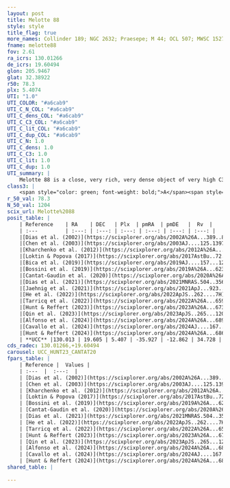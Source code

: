 ```yaml
---
layout: post
title: Melotte 88
style: style
title_flag: true
more_names: Collinder 189; NGC 2632; Praesepe; M 44; OCL 507; MWSC 1527; OCSN 234
fname: melotte88
fov: 2.61
ra_icrs: 130.01266
de_icrs: 19.60494
glon: 205.9467
glat: 32.38922
r50: 78.3
plx: 5.4074
UTI: "1.0"
UTI_COLOR: "#a6cab9"
UTI_C_N_COL: "#a6cab9"
UTI_C_dens_COL: "#a6cab9"
UTI_C_C3_COL: "#a6cab9"
UTI_C_lit_COL: "#a6cab9"
UTI_C_dup_COL: "#a6cab9"
UTI_C_N: 1.0
UTI_C_dens: 1.0
UTI_C_C3: 1.0
UTI_C_lit: 1.0
UTI_C_dup: 1.0
UTI_summary: |
    Melotte 88 is a close, very rich, very dense object of very high C3 quality. It is very well-studied in the literature.
class3: |
    <span style="color: green; font-weight: bold;">A</span><span style="color: green; font-weight: bold;">A</span>
r_50_val: 78.3
N_50_val: 1204
scix_url: Melotte%2088
posit_table: |
    | Reference    | RA    | DEC   | Plx  | pmRA  | pmDE   |  Rv  |
    | :---         | :---: | :---: | :---: | :---: | :---: | :---: |
    |[Dias et al. (2002)](https://scixplorer.org/abs/2002A%26A...389..871D) | 130.1 | 19.667 | -- | -35.58 | -12.9 | 34.76 |
    |[Chen et al. (2003)](https://scixplorer.org/abs/2003AJ....125.1397C) | 130.053 | 19.659 | -- | -35.58 | -12.9 | 34.4 |
    |[Kharchenko et al. (2012)](https://scixplorer.org/abs/2012A%26A...543A.156K) | 130.095 | 19.69 | -- | -36.54 | -13.36 | -- |
    |[Loktin & Popova (2017)](https://scixplorer.org/abs/2017AstBu..72..257L) | 130.095 | 19.668 | -- | -35.58 | -12.9 | 33.4 |
    |[Bica et al. (2019)](https://scixplorer.org/abs/2019AJ....157...12B) | 130.057 | 19.939 | -- | -- | -- | -- |
    |[Bossini et al. (2019)](https://scixplorer.org/abs/2019A%26A...623A.108B) | 130.054 | 19.621 | -- | -- | -- | -- |
    |[Cantat-Gaudin et al. (2020)](https://scixplorer.org/abs/2020A%26A...640A...1C) | 130.054 | 19.621 | 5.361 | -36.09 | -12.919 | -- |
    |[Dias et al. (2021)](https://scixplorer.org/abs/2021MNRAS.504..356D) | 130.057 | 19.613 | 5.349 | -36.148 | -12.95 | 34.892 |
    |[Jaehnig et al. (2021)](https://scixplorer.org/abs/2021ApJ...923..129J) | 130.056 | 19.623 | 5.385 | -35.964 | -12.918 | -- |
    |[He et al. (2022)](https://scixplorer.org/abs/2022ApJS..262....7H) | 129.993 | 19.612 | 5.41 | -35.902 | -12.879 | -- |
    |[Tarricq et al. (2022)](https://scixplorer.org/abs/2022A%26A...659A..59T) | 130.059 | 19.621 | 5.416 | -35.911 | -12.896 | -- |
    |[Hunt & Reffert (2023)](https://scixplorer.org/abs/2023A%26A...673A.114H) | 130.088 | 19.666 | 5.404 | -35.943 | -12.903 | 33.941 |
    |[Qin et al. (2023)](https://scixplorer.org/abs/2023ApJS..265...12Q) | 130.06 | 19.66 | 5.41 | -35.89 | -12.9 | 34.9 |
    |[Alfonso et al. (2024)](https://scixplorer.org/abs/2024A%26A...689A..18A) | 129.974 | 19.621 | 5.368 | -35.914 | -12.884 | -- |
    |[Cavallo et al. (2024)](https://scixplorer.org/abs/2024AJ....167...12C) | 129.975 | 19.608 | 5.405 | -- | -- | -- |
    |[Hunt & Reffert (2024)](https://scixplorer.org/abs/2024A%26A...686A..42H) | 130.088 | 19.666 | 5.404 | -35.943 | -12.903 | 33.941 |
    | **UCC** |130.013 | 19.605 | 5.407 | -35.927 | -12.862 | 34.728 | 
cds_radec: 130.01266,+19.60494
carousel: UCC_HUNT23_CANTAT20
fpars_table: |
    | Reference |  Values |
    | :---  |  :---:  |
    | [Dias et al. (2002)](https://scixplorer.org/abs/2002A%26A...389..871D) | `E(B-V)=0.009, Dist=187.0, Age=8.863, [Fe/H]=0.27` |
    | [Chen et al. (2003)](https://scixplorer.org/abs/2003AJ....125.1397C) | `E(B-V)=0.009, HDis=187, Age=0.72, [Fe/H]_1=0.14, [Fe/H]_2=0.04` |
    | [Kharchenko et al. (2012)](https://scixplorer.org/abs/2012A%26A...543A.156K) | `e_bv=0.01, distance=187, log_age=8.92, metallicity=0.094` |
    | [Loktin & Popova (2017)](https://scixplorer.org/abs/2017AstBu..72..257L) | `E(B-V)=0.009, Dmod=6.353, logt=8.864` |
    | [Bossini et al. (2019)](https://scixplorer.org/abs/2019A%26A...623A.108B) | `AV=0.084, Dist=6.35, logA=8.875, Fe/H=0.07` |
    | [Cantat-Gaudin et al. (2020)](https://scixplorer.org/abs/2020A%26A...640A...1C) | `AVNN=0, DMNN=6.31, AgeNN=8.83` |
    | [Dias et al. (2021)](https://scixplorer.org/abs/2021MNRAS.504..356D) | `Av=0.032, Dist=186, logage=8.882, [Fe/H]=0.196` |
    | [He et al. (2022)](https://scixplorer.org/abs/2022ApJS..262....7H) | `A0=0.4, logAge=8.85` |
    | [Tarricq et al. (2022)](https://scixplorer.org/abs/2022A%26A...659A..59T) | `Dist=182, logAgeNN=8.84` |
    | [Hunt & Reffert (2023)](https://scixplorer.org/abs/2023A%26A...673A.114H) | `AV50=0.159, diffAV50=0.527, MOD50=6.326, logAge50=8.539` |
    | [Qin et al. (2023)](https://scixplorer.org/abs/2023ApJS..265...12Q) | `E(B-V)=0.01, m-M=6.27, logt=8.85` |
    | [Alfonso et al. (2024)](https://scixplorer.org/abs/2024A%26A...689A..18A) | `AV=0.00072, MOD=6.30887, logAge=8.97603, Z=0.19775` |
    | [Cavallo et al. (2024)](https://scixplorer.org/abs/2024AJ....167...12C) | `AV50=0.6, dMod50=6.39, logAge50=8.19, [Fe/H]50=0.24` |
    | [Hunt & Reffert (2024)](https://scixplorer.org/abs/2024A%26A...686A..42H) | `MassJ=945.005` |
shared_table: |
    
---
```

